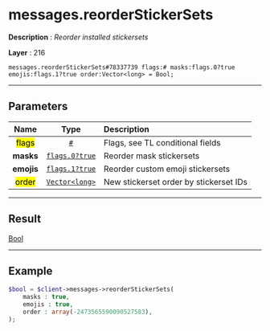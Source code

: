 # messages.reorderStickerSets

**Description** : *Reorder installed stickersets*

**Layer** : 216

```tl
messages.reorderStickerSets#78337739 flags:# masks:flags.0?true emojis:flags.1?true order:Vector<long> = Bool;
```

---

## Parameters

| Name | Type | Description |
| :---: | :---: | :--- |
| <mark>flags</mark> | [`#`](type/#) | Flags, see TL conditional fields |
| **masks** | [`flags.0?true`](type/true) | Reorder mask stickersets |
| **emojis** | [`flags.1?true`](type/true) | Reorder custom emoji stickersets |
| <mark>order</mark> | [`Vector<long>`](type/long) | New stickerset order by stickerset IDs |

---

## Result

[Bool](type/Bool)

---

## Example

```php
$bool = $client->messages->reorderStickerSets(
	masks : true,
	emojis : true,
	order : array(-2473565590090527583),
);
```